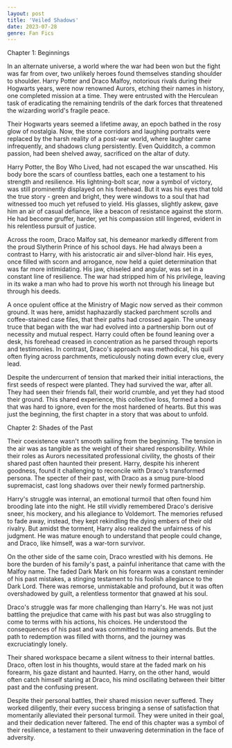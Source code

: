 ```yaml
---
layout: post
title: 'Veiled Shadows'
date: 2023-07-28
genre: Fan Fics
---
```


Chapter 1: Beginnings

In an alternate universe, a world where the war had been won but the fight was far from over, two unlikely heroes found themselves standing shoulder to shoulder. Harry Potter and Draco Malfoy, notorious rivals during their Hogwarts years, were now renowned Aurors, etching their names in history, one completed mission at a time. They were entrusted with the Herculean task of eradicating the remaining tendrils of the dark forces that threatened the wizarding world's fragile peace.

Their Hogwarts years seemed a lifetime away, an epoch bathed in the rosy glow of nostalgia. Now, the stone corridors and laughing portraits were replaced by the harsh reality of a post-war world, where laughter came infrequently, and shadows clung persistently. Even Quidditch, a common passion, had been shelved away, sacrificed on the altar of duty.

Harry Potter, the Boy Who Lived, had not escaped the war unscathed. His body bore the scars of countless battles, each one a testament to his strength and resilience. His lightning-bolt scar, now a symbol of victory, was still prominently displayed on his forehead. But it was his eyes that told the true story - green and bright, they were windows to a soul that had witnessed too much yet refused to yield. His glasses, slightly askew, gave him an air of casual defiance, like a beacon of resistance against the storm. He had become gruffer, harder, yet his compassion still lingered, evident in his relentless pursuit of justice.

Across the room, Draco Malfoy sat, his demeanor markedly different from the proud Slytherin Prince of his school days. He had always been a contrast to Harry, with his aristocratic air and silver-blond hair. His eyes, once filled with scorn and arrogance, now held a quiet determination that was far more intimidating. His jaw, chiseled and angular, was set in a constant line of resilience. The war had stripped him of his privilege, leaving in its wake a man who had to prove his worth not through his lineage but through his deeds.

A once opulent office at the Ministry of Magic now served as their common ground. It was here, amidst haphazardly stacked parchment scrolls and coffee-stained case files, that their paths had crossed again. The uneasy truce that began with the war had evolved into a partnership born out of necessity and mutual respect. Harry could often be found leaning over a desk, his forehead creased in concentration as he parsed through reports and testimonies. In contrast, Draco's approach was methodical, his quill often flying across parchments, meticulously noting down every clue, every lead.

Despite the undercurrent of tension that marked their initial interactions, the first seeds of respect were planted. They had survived the war, after all. They had seen their friends fall, their world crumble, and yet they had stood their ground. This shared experience, this collective loss, formed a bond that was hard to ignore, even for the most hardened of hearts. But this was just the beginning, the first chapter in a story that was about to unfold.

Chapter 2: Shades of the Past

Their coexistence wasn't smooth sailing from the beginning. The tension in the air was as tangible as the weight of their shared responsibility. While their roles as Aurors necessitated professional civility, the ghosts of their shared past often haunted their present. Harry, despite his inherent goodness, found it challenging to reconcile with Draco's transformed persona. The specter of their past, with Draco as a smug pure-blood supremacist, cast long shadows over their newly formed partnership.

Harry's struggle was internal, an emotional turmoil that often found him brooding late into the night. He still vividly remembered Draco's derisive sneer, his mockery, and his allegiance to Voldemort. The memories refused to fade away, instead, they kept rekindling the dying embers of their old rivalry. But amidst the torment, Harry also realized the unfairness of his judgment. He was mature enough to understand that people could change, and Draco, like himself, was a war-torn survivor.

On the other side of the same coin, Draco wrestled with his demons. He bore the burden of his family's past, a painful inheritance that came with the Malfoy name. The faded Dark Mark on his forearm was a constant reminder of his past mistakes, a stinging testament to his foolish allegiance to the Dark Lord. There was remorse, unmistakable and profound, but it was often overshadowed by guilt, a relentless tormentor that gnawed at his soul.

Draco's struggle was far more challenging than Harry's. He was not just battling the prejudice that came with his past but was also struggling to come to terms with his actions, his choices. He understood the consequences of his past and was committed to making amends. But the path to redemption was filled with thorns, and the journey was excruciatingly lonely.

Their shared workspace became a silent witness to their internal battles. Draco, often lost in his thoughts, would stare at the faded mark on his forearm, his gaze distant and haunted. Harry, on the other hand, would often catch himself staring at Draco, his mind oscillating between their bitter past and the confusing present.

Despite their personal battles, their shared mission never suffered. They worked diligently, their every success bringing a sense of satisfaction that momentarily alleviated their personal turmoil. They were united in their goal, and their dedication never faltered. The end of this chapter was a symbol of their resilience, a testament to their unwavering determination in the face of adversity.

